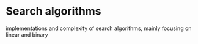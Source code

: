 # Search algorithms
implementations and complexity of search algorithms, mainly focusing on linear and binary

